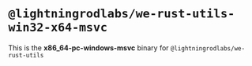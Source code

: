 # `@lightningrodlabs/we-rust-utils-win32-x64-msvc`

This is the **x86_64-pc-windows-msvc** binary for `@lightningrodlabs/we-rust-utils`
